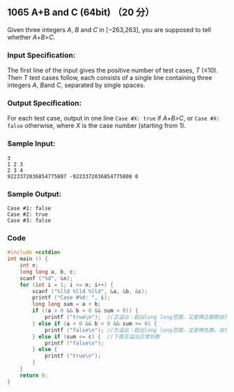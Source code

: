## 1065 A+B and C (64bit) （20 分）

Given three integers *A*, *B* and *C* in [−263,263], you are supposed to tell whether *A*+*B*>*C*.

### Input Specification:

The first line of the input gives the positive number of test cases, *T* (≤10). Then *T* test cases follow, each consists of a single line containing three integers *A*, *B*and *C*, separated by single spaces.

### Output Specification:

For each test case, output in one line `Case #X: true` if *A*+*B*>*C*, or `Case #X: false` otherwise, where *X* is the case number (starting from 1).

### Sample Input:

```in
3
1 2 3
2 3 4
9223372036854775807 -9223372036854775808 0
```

### Sample Output:

```out
Case #1: false
Case #2: true
Case #3: false
```

### Code

```c++
#include <cstdio>
int main () {
	int n;
	long long a, b, c;
	scanf ("%d", &n);
	for (int i = 1; i <= n; i++) {
		scanf ("%lld %lld %lld", &a, &b, &c);
		printf ("Case #%d: ", i);
		long long sum = a + b;
		if ((a > 0 && b > 0 && sum < 0)) {
			printf ("true\n");	//正溢出：超出long long范围，又是俩正数那自然比c大 
		} else if (a < 0 && b < 0 && sum >= 0) {
			printf ("false\n");	//负溢出：超出long long范围，又是俩负数，自然比c小 
		} else if (sum <= c) {	//下面无溢出正常判断 
			printf ("false\n");
		} else {
			printf ("true\n");
		}
	}
	return 0;
}
```

